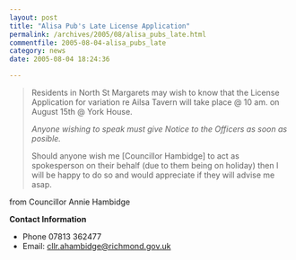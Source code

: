 ```yaml
---
layout: post
title: "Alisa Pub's Late License Application"
permalink: /archives/2005/08/alisa_pubs_late.html
commentfile: 2005-08-04-alisa_pubs_late
category: news
date: 2005-08-04 18:24:36

---
```


> Residents in North St Margarets may wish to know that the License Application for variation re Ailsa Tavern will take place @ 10 am. on August 15th @ York House.
> 
>  *Anyone wishing to speak must give Notice to the Officers as soon as posible.*
> 
> Should anyone wish me \[Councillor Hambidge\] to act as spokesperson on their behalf (due to them being on holiday) then I will be happy to do so and would appreciate if they will advise me asap.

from Councillor Annie Hambidge

**Contact Information**

-   Phone 07813 362477
-   Email: <cllr.ahambidge@richmond.gov.uk>
